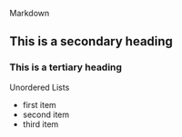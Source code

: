 Markdown


## This is a secondary heading
### This is a tertiary heading

Unordered Lists

* first item
* second item
* third item

